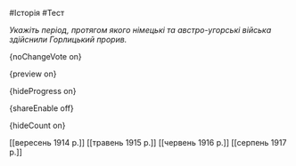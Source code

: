 #Історія #Тест

*Укажіть період, протягом якого німецькі та австро-угорські війська здійснили Горлицький прорив.*

{noChangeVote on}

{preview on}

{hideProgress on}

{shareEnable off}

{hideCount on}

[[вересень 1914 р.]]
[[травень 1915 р.]]
[[червень 1916 р.]]
[[серпень 1917 р.]]
